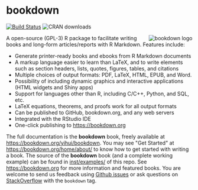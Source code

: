# bookdown

[![Build Status](https://travis-ci.org/rstudio/bookdown.svg)](https://travis-ci.org/rstudio/bookdown) ![CRAN downloads](https://cranlogs.r-pkg.org/badges/grand-total/bookdown)

<a href="https://bookdown.org/yihui/blogdown"><img src="https://bookdown.org/yihui/bookdown/images/logo.png" alt="bookdown logo" align="right" /></a>

A open-source (GPL-3) R package to facilitate writing books and long-form articles/reports with R Markdown. Features include:

- Generate printer-ready books and ebooks from R Markdown documents
- A markup language easier to learn than LaTeX, and to write elements such as section headers, lists, quotes, figures, tables, and citations
- Multiple choices of output formats: PDF, LaTeX, HTML, EPUB, and Word.
- Possibility of including dynamic graphics and interactive applications (HTML widgets and Shiny apps)
- Support for languages other than R, including C/C++, Python, and SQL, etc.
- LaTeX equations, theorems, and proofs work for all output formats
- Can be published to GitHub, bookdown.org, and any web servers
- Integrated with the RStudio IDE
- One-click publishing to <https://bookdown.org>

The full documentation is the **bookdown** book, freely available at <https://bookdown.org/yihui/bookdown>. You may see "Get Started" at <https://bookdown.org/home/about/> to know how to get started with writing a book. The source of the **bookdown** book (and a complete working example) can be found in [inst/examples/](https://github.com/rstudio/bookdown/tree/master/inst/examples) of this repo. See <https://bookdown.org> for more information and featured books. You are welcome to send us feedback using [Github issues](https://github.com/rstudio/bookdown/issues) or ask questions on [StackOverflow](http://stackoverflow.com/questions/tagged/bookdown) with the `bookdown` tag.

